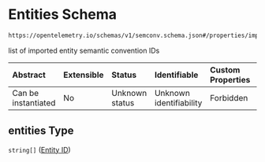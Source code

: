 # Entities Schema

```txt
https://opentelemetry.io/schemas/v1/semconv.schema.json#/properties/imports/properties/entities
```

list of imported entity semantic convention IDs

| Abstract            | Extensible | Status         | Identifiable            | Custom Properties | Additional Properties | Access Restrictions | Defined In                                                                           |
| :------------------ | :--------- | :------------- | :---------------------- | :---------------- | :-------------------- | :------------------ | :----------------------------------------------------------------------------------- |
| Can be instantiated | No         | Unknown status | Unknown identifiability | Forbidden         | Allowed               | none                | [semconv.schema.json\*](../../../schemas/semconv.schema.json "open original schema") |

## entities Type

`string[]` ([Entity ID](../imports/semconv-properties-imports-properties-entities-entity-id.md))
